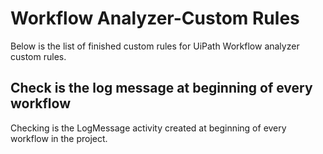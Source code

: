 # Workflow Analyzer-Custom Rules
Below is the list of finished custom rules for UiPath Workflow analyzer custom rules.

## Check is the log message at beginning of every workflow
Checking is the LogMessage activity created at beginning of every workflow in the project.
